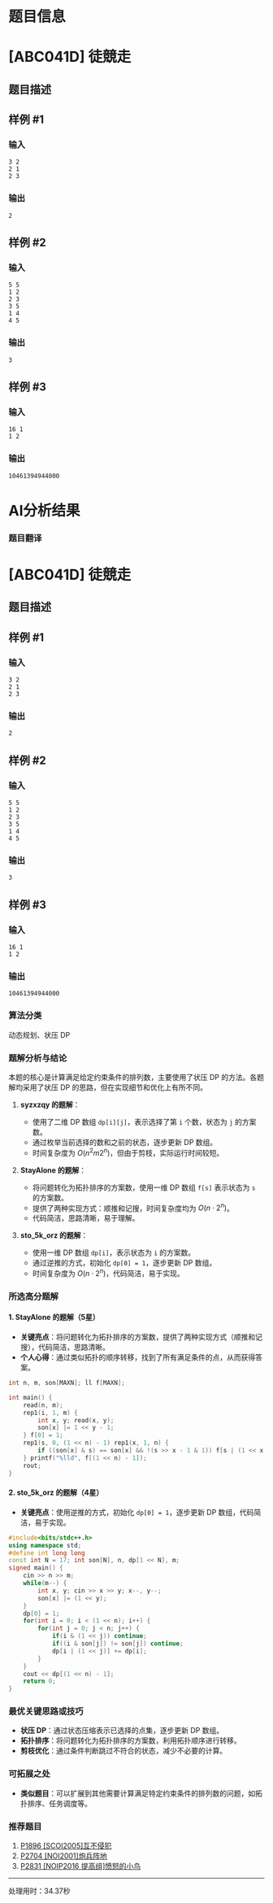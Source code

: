 # 题目信息

# [ABC041D] 徒競走

## 题目描述

[problemUrl]: https://atcoder.jp/contests/abc041/tasks/abc041_d



## 样例 #1

### 输入

```
3 2
2 1
2 3
```

### 输出

```
2
```

## 样例 #2

### 输入

```
5 5
1 2
2 3
3 5
1 4
4 5
```

### 输出

```
3
```

## 样例 #3

### 输入

```
16 1
1 2
```

### 输出

```
10461394944000
```

# AI分析结果

### 题目翻译
# [ABC041D] 徒競走

## 题目描述

[problemUrl]: https://atcoder.jp/contests/abc041/tasks/abc041_d

## 样例 #1

### 输入

```
3 2
2 1
2 3
```

### 输出

```
2
```

## 样例 #2

### 输入

```
5 5
1 2
2 3
3 5
1 4
4 5
```

### 输出

```
3
```

## 样例 #3

### 输入

```
16 1
1 2
```

### 输出

```
10461394944000
```

### 算法分类
动态规划、状压 DP

### 题解分析与结论
本题的核心是计算满足给定约束条件的排列数，主要使用了状压 DP 的方法。各题解均采用了状压 DP 的思路，但在实现细节和优化上有所不同。

1. **syzxzqy 的题解**：
   - 使用了二维 DP 数组 `dp[i][j]`，表示选择了第 `i` 个数，状态为 `j` 的方案数。
   - 通过枚举当前选择的数和之前的状态，逐步更新 DP 数组。
   - 时间复杂度为 $O(n^2m2^n)$，但由于剪枝，实际运行时间较短。

2. **StayAlone 的题解**：
   - 将问题转化为拓扑排序的方案数，使用一维 DP 数组 `f[s]` 表示状态为 `s` 的方案数。
   - 提供了两种实现方式：顺推和记搜，时间复杂度均为 $O(n \cdot 2^n)$。
   - 代码简洁，思路清晰，易于理解。

3. **sto_5k_orz 的题解**：
   - 使用一维 DP 数组 `dp[i]`，表示状态为 `i` 的方案数。
   - 通过逆推的方式，初始化 `dp[0] = 1`，逐步更新 DP 数组。
   - 时间复杂度为 $O(n \cdot 2^n)$，代码简洁，易于实现。

### 所选高分题解
#### 1. StayAlone 的题解（5星）
- **关键亮点**：将问题转化为拓扑排序的方案数，提供了两种实现方式（顺推和记搜），代码简洁，思路清晰。
- **个人心得**：通过类似拓扑的顺序转移，找到了所有满足条件的点，从而获得答案。

```cpp
int n, m, son[MAXN]; ll f[MAXN];

int main() {
	read(n, m);
	rep1(i, 1, m) {
		int x, y; read(x, y);
		son[x] |= 1 << y - 1;
	} f[0] = 1;
	rep1(s, 0, (1 << n) - 1) rep1(x, 1, n) {
		if ((son[x] & s) == son[x] && !(s >> x - 1 & 1)) f[s | (1 << x - 1)] += f[s];
	} printf("%lld", f[(1 << n) - 1]);
	rout;
}
```

#### 2. sto_5k_orz 的题解（4星）
- **关键亮点**：使用逆推的方式，初始化 `dp[0] = 1`，逐步更新 DP 数组，代码简洁，易于实现。

```cpp
#include<bits/stdc++.h>
using namespace std;
#define int long long
const int N = 17; int son[N], n, dp[1 << N], m;
signed main() {
	cin >> n >> m;
	while(m--) {
		int x, y; cin >> x >> y; x--, y--;
		son[x] |= (1 << y);
	}
	dp[0] = 1;
	for(int i = 0; i < (1 << n); i++) {
		for(int j = 0; j < n; j++) {
			if(i & (1 << j)) continue;
			if((i & son[j]) != son[j]) continue;
			dp[i | (1 << j)] += dp[i];
		}
	}
	cout << dp[(1 << n) - 1];
	return 0;
}
```

### 最优关键思路或技巧
- **状压 DP**：通过状态压缩表示已选择的点集，逐步更新 DP 数组。
- **拓扑排序**：将问题转化为拓扑排序的方案数，利用拓扑顺序进行转移。
- **剪枝优化**：通过条件判断跳过不符合的状态，减少不必要的计算。

### 可拓展之处
- **类似题目**：可以扩展到其他需要计算满足特定约束条件的排列数的问题，如拓扑排序、任务调度等。

### 推荐题目
1. [P1896 [SCOI2005]互不侵犯](https://www.luogu.com.cn/problem/P1896)
2. [P2704 [NOI2001]炮兵阵地](https://www.luogu.com.cn/problem/P2704)
3. [P2831 [NOIP2016 提高组]愤怒的小鸟](https://www.luogu.com.cn/problem/P2831)

---
处理用时：34.37秒